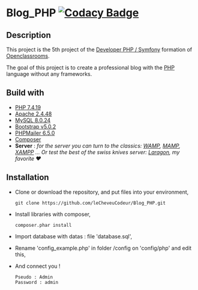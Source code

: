 # Blog_PHP  [![Codacy Badge](https://app.codacy.com/project/badge/Grade/522fec0f67e64c7197e4c2cb6709d631)](https://www.codacy.com/gh/leCheveuCodeur/Blog_PHP/dashboard?utm_source=github.com&utm_medium=referral&utm_content=leCheveuCodeur/Blog_PHP&utm_campaign=Badge_Grade)

## Description

This project is the 5th project of the [Developer PHP / Symfony](https://openclassrooms.com/fr/paths/59-developpeur-dapplication-php-symfony) formation of [Openclassrooms](https://openclassrooms.com/).

The goal of this project is to create a professional blog with the [PHP](https://www.php.net/manual/en/intro-whatis.php) language without any frameworks.

## Build with

* [PHP 7.4.19](https://www.php.net/releases/index.php)
* [Apache 2.4.48](https://www.apachelounge.com/download/VC15/)
* [MySQL 8.0.24](https://downloads.mysql.com/archives/installer/)
* [Bootstrap v5.0.2](https://getbootstrap.com/)
* [PHPMailer 6.5.0](https://packagist.org/packages/phpmailer/phpmailer)
* [Composer](https://getcomposer.org/download/)
* **Server** : *for the server you can turn to the classics: [WAMP](https://www.wampserver.com/), [MAMP](https://www.mamp.info/en/downloads/), [XAMPP](https://www.apachefriends.org/fr/index.html) ...
  Or test the best of the swiss knives server: [Laragon](https://laragon.org/), my favorite ❤️*

## Installation

* Clone or download the repository, and put files into your environment,

  ```
  git clone https://github.com/leCheveuCodeur/Blog_PHP.git
  ```
* Install libraries with composer,

  ```
  composer.phar install
  ```
* Import database with datas : file 'database.sql',
* Rename 'config_example.php' in folder /config on 'config/php' and edit this,
* And connect you !

  ```
  Pseudo : Admin
  Password : admin
  ```
